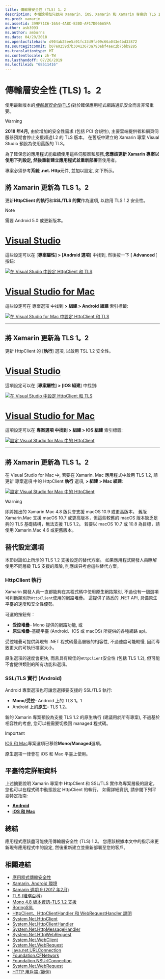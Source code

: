 ```yaml
---
title: 傳輸層安全性 (TLS) 1。2
description: 本檔說明如何啟用 Xamarin. iOS、Xamarin 和 Xamarin 專案的 TLS 1.2。 它會示範如何在 Visual Studio 2019 和 Visual Studio for Mac 中執行這項操作。
ms.prod: xamarin
ms.assetid: 399F71C6-16A4-4ABC-B30D-AF17D066A5FA
author: asb3993
ms.author: amburns
ms.date: 04/20/2018
ms.openlocfilehash: d904ab25ee5a91fc33d9fa09c66a043e4bd33872
ms.sourcegitcommit: b07e0259d7b30413673a793ebf4aec2b75bb9285
ms.translationtype: MT
ms.contentlocale: zh-TW
ms.lasthandoff: 07/26/2019
ms.locfileid: "68511416"
---
```

# <a name="transport-layer-security-tls-12"></a>傳輸層安全性 (TLS) 1。2

使用最新版本的[_傳輸層安全性_(TLS)](https://en.wikipedia.org/wiki/Transport_Layer_Security)對於確保應用程式網路通訊安全而言非常重要。

> [!WARNING]
> **2018 年4月,** 由於增加的安全性需求 (包括 PCI 合規性), 主要雲端提供者和網頁伺服器預期會停止支援超過1.2 的 TLS 版本。  在舊版中建立的 Xamarin 專案 Visual Studio 預設為使用舊版的 TLS。
>
> 為了確保您的應用程式能繼續使用這些伺服器和服務,**您應該更新 Xamarin 專案以使用下列設定, 然後重新建立應用程式並重新部署**至使用者。

專案必須參考**系統 .net. Http**元件, 並加以設定, 如下所示。

## <a name="update-xamarinandroid-to-tls-12"></a>將 Xamarin 更新為 TLS 1。2

更新**HttpClient 的執行**和**SSL/TLS 的實**作為選項, 以啟用 TLS 1.2 安全性。

> [!NOTE]
> 需要 Android 5.0 或更新版本。

# <a name="visual-studiotabwindows"></a>[Visual Studio](#tab/windows)

這些設定可以在 [**專案屬性] > [Android 選項**] 中找到, 然後按一下 [ **Advanced** ] 按鈕:

[![在 Visual Studio 中設定 HttpClient 和 TLS](transport-layer-security-images/android-win-sml.png)](transport-layer-security-images/android-win.png#lightbox)

# <a name="visual-studio-for-mactabmacos"></a>[Visual Studio for Mac](#tab/macos)

這些設定可在 專案選項 中找到 **> 組建 > Android 組建** 索引標籤:

[![在 Visual Studio for Mac 中設定 HttpClient 和 TLS](transport-layer-security-images/android-mac-sml.png)](transport-layer-security-images/android-mac.png#lightbox)

-----

## <a name="update-xamarinios-to-tls-12"></a>將 Xamarin 更新為 TLS 1。2

更新 HttpClient 的 [**執行**] 選項, 以啟用 TSL 1.2 安全性。

# <a name="visual-studiotabwindows"></a>[Visual Studio](#tab/windows)

這項設定可以在 [**專案屬性] > [IOS 組建**] 中找到:

[![在 Visual Studio 中設定 HttpClient 和 TLS](transport-layer-security-images/ios-win-sml.png)](transport-layer-security-images/ios-win.png#lightbox)

# <a name="visual-studio-for-mactabmacos"></a>[Visual Studio for Mac](#tab/macos)

這項設定可以在 **專案選項 中找到 > 組建 > IOS 組建** 索引標籤:

[![設定 Visual Studio for Mac 中的 HttpClient](transport-layer-security-images/ios-mac-sml.png)](transport-layer-security-images/ios-mac.png#lightbox)

-----

## <a name="update-xamarinmac-to-tls-12"></a>將 Xamarin 更新為 TLS 1。2

在 Visual Studio for Mac 中, 若要在 Xamarin. Mac 應用程式中啟用 TLS 1.2, 請更新 專案選項 中的 HttpClient **執行** 選項, **> 組建 > Mac 組建**:

[![設定 Visual Studio for Mac 中的 HttpClient](transport-layer-security-images/macos-mac-sml.png)](transport-layer-security-images/macos-mac.png#lightbox)

> [!WARNING]
> 即將推出的 Xamarin.Mac 4.8 版只會支援 macOS 10.9 或更高版本。
> 舊版 Xamarin.Mac 支援 macOS 10.7 或更高版本，但這些較舊的 macOS 版本缺乏足夠的 TLS 基礎結構，無法支援 TLS 1.2。 若要以 macOS 10.7 或 10.8 為目標，請使用 Xamarin.Mac 4.6 或更舊版本。

## <a name="alternative-configuration-options"></a>替代設定選項

本節討論如上所示的 TLS 1.2 支援設定的替代方案。
如果應用程式開發人員瞭解使用不同層級 TLS 支援的風險, 則應該只考慮這些替代方案。

### <a name="httpclient-implementation"></a>HttpClient 執行

Xamarin 開發人員一直都能夠在其程式碼中使用原生網路類別, 不過也有一個選項可判斷類別所`HttpClient`使用的網路堆疊。 這提供了熟悉的 .NET API, 具備原生平臺的速度和安全性優勢。

可選的按鈕有：

- **受控堆疊**– Mono 提供的網路功能, 或
- **原生堆疊**–基礎平臺 (Android、IOS 或 macOS) 所提供的各種網路 api。

受控堆疊可提供與現有 .NET 程式碼最高層級的相容性, 不過速度可能較慢, 因而導致更大的可執行檔案大小。

原生選項的速度會更快, 而且具有較佳的`HttpClient`安全性 (包括 TLS 1.2), 但可能不會提供類別的所有功能和選項。

### <a name="ssltls-implementation-android"></a>SSL/TLS 實行 (Android)

Android 專案選項也可讓您選擇要支援的 SSL/TLS 執行:

- **Mono/受控**– Android 上的 TLS 1。1
- Android 上的**原生**– TLS 1.2。

新的 Xamarin 專案預設為支援 TLS 1.2 的原生執行 (建議用於所有專案), 不過基於相容性的考慮, 您可以視需要切換回 managed 程式碼。

> [!IMPORTANT]
> [IOS 和 Mac](https://github.com/xamarin/release-notes-archive/blob/master/release-notes/ios/xamarin.ios_10/xamarin.ios_10.8.md)專案選項已移除**Mono/Managed**選項。
>
> 原生選項一律會在 iOS 和 Mac 平臺上使用。

## <a name="platform-specific-details"></a>平臺特定詳細資料

上述摘要說明 Xamarin 專案中 HttpClient 和 SSL/TLS 實作為專案層級的設定。 您也可以在程式碼中動態設定 HttpClient 的執行。 如需詳細資訊, 請參閱下列平臺特定指南:

- [**Android**](~/android/app-fundamentals/http-stack.md)
- [**iOS 和 Mac**](~/cross-platform/macios/http-stack.md)

## <a name="summary"></a>總結

應用程式應該盡可能使用傳輸層安全性 (TLS) 1.2。
您應該根據本文中的指示來更新現有應用程式中的設定, 然後重新建立並重新部署至您的客戶。

## <a name="related-links"></a>相關連結

- [應用程式傳輸安全性](~/ios/app-fundamentals/ats.md)
- [Xamarin. Android 環境](~/android/deploy-test/environment.md)
- [Xamarin 週期 9 (2017 年2月)](https://releases.xamarin.com/stable-release-cycle-9/)
- [TLS (維琪百科)](https://en.wikipedia.org/wiki/Transport_Layer_Security)
- [Mono 4.8 版本資訊-TLS 1.2 支援](https://www.mono-project.com/docs/about-mono/releases/4.8.0/#tls-12-support)
- [BoringSSL](https://boringssl.googlesource.com/boringssl/)
- [HttpClient、HttpClientHandler 和 WebRequestHandler 說明](https://blogs.msdn.microsoft.com/henrikn/2012/08/07/httpclient-httpclienthandler-and-webrequesthandler-explained/)
- [System.Net.HttpClient](https://msdn.microsoft.com/library/system.net.http.httpclient(v=vs.118).aspx)
- [System.Net.HttpClientHandler](https://msdn.microsoft.com/library/system.net.http.httpclienthandler(v=vs.118).aspx)
- [System.Net.HttpMessageHandler](https://msdn.microsoft.com/library/system.net.http.httpmessagehandler(v=vs.118).aspx)
- [System.Net.HttpWebRequest](https://msdn.microsoft.com/library/system.net.httpwebrequest(v=vs.110).aspx)
- [System.Net.WebClient](https://msdn.microsoft.com/library/system.net.webclient(v=vs.110).aspx)
- [System.Net.WebRequest](https://msdn.microsoft.com/library/system.net.webrequest(v=vs.110).aspx)
- [java.net.URLConnection](https://developer.android.com/reference/java/net/URLConnection.html)
- [Foundation.CFNetwork](xref:CoreFoundation.CFNetwork)
- [Foundation.NSUrlConnection](xref:Foundation.NSUrlConnection)
- [System.Net.WebRequest](https://msdn.microsoft.com/library/system.net.webrequest(v=vs.110).aspx)
- [HTTP 用戶端 (範例)](https://developer.xamarin.com/samples/monotouch/HttpClient/)
